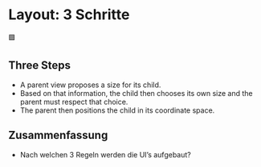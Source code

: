 # Layout: 3 Schritte
🟪

## Three Steps

- A parent view proposes a size for its child.
- Based on that information, the child then chooses its own size and the parent must respect that choice.
- The parent then positions the child in its coordinate space.


## Zusammenfassung
- Nach welchen 3 Regeln werden die UI’s aufgebaut?
